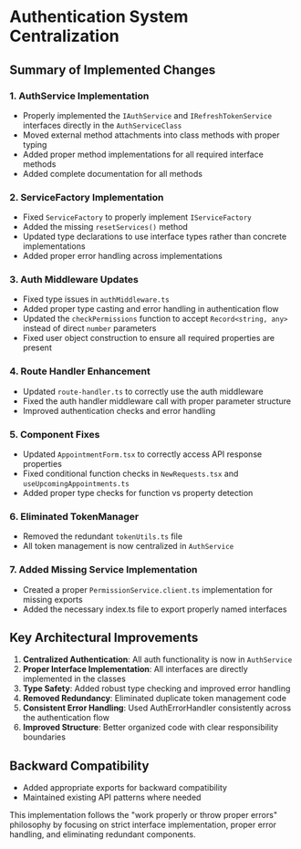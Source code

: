 # Authentication System Centralization

## Summary of Implemented Changes

### 1. AuthService Implementation
- Properly implemented the `IAuthService` and `IRefreshTokenService` interfaces directly in the `AuthServiceClass`
- Moved external method attachments into class methods with proper typing
- Added proper method implementations for all required interface methods
- Added complete documentation for all methods

### 2. ServiceFactory Implementation
- Fixed `ServiceFactory` to properly implement `IServiceFactory`
- Added the missing `resetServices()` method
- Updated type declarations to use interface types rather than concrete implementations
- Added proper error handling across implementations

### 3. Auth Middleware Updates
- Fixed type issues in `authMiddleware.ts`
- Added proper type casting and error handling in authentication flow
- Updated the `checkPermissions` function to accept `Record<string, any>` instead of direct `number` parameters
- Fixed user object construction to ensure all required properties are present

### 4. Route Handler Enhancement
- Updated `route-handler.ts` to correctly use the auth middleware
- Fixed the auth handler middleware call with proper parameter structure
- Improved authentication checks and error handling

### 5. Component Fixes
- Updated `AppointmentForm.tsx` to correctly access API response properties
- Fixed conditional function checks in `NewRequests.tsx` and `useUpcomingAppointments.ts`
- Added proper type checks for function vs property detection

### 6. Eliminated TokenManager
- Removed the redundant `tokenUtils.ts` file
- All token management is now centralized in `AuthService`

### 7. Added Missing Service Implementation
- Created a proper `PermissionService.client.ts` implementation for missing exports
- Added the necessary index.ts file to export properly named interfaces

## Key Architectural Improvements

1. **Centralized Authentication**: All auth functionality is now in `AuthService`
2. **Proper Interface Implementation**: All interfaces are directly implemented in the classes
3. **Type Safety**: Added robust type checking and improved error handling
4. **Removed Redundancy**: Eliminated duplicate token management code
5. **Consistent Error Handling**: Used AuthErrorHandler consistently across the authentication flow
6. **Improved Structure**: Better organized code with clear responsibility boundaries

## Backward Compatibility

- Added appropriate exports for backward compatibility
- Maintained existing API patterns where needed

This implementation follows the "work properly or throw proper errors" philosophy by focusing on strict interface implementation, proper error handling, and eliminating redundant components.
